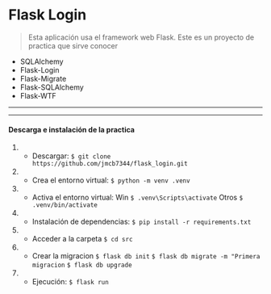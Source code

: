 # Flask Login
> Esta aplicación usa el framework web Flask.
Este es un proyecto de practica que sirve conocer
- SQLAlchemy
- Flask-Login
- Flask-Migrate
- Flask-SQLAlchemy
- Flask-WTF

------------

------------
#### Descarga e instalación de la practica
1. - Descargar: 
`$ git clone https://github.com/jmcb7344/flask_login.git`
2. - Crea el entorno virtual: 
`$ python -m venv .venv`
3. - Activa el entorno virtual: 
Win `$ .venv\Scripts\activate`
Otros `$ .venv/bin/activate`
4. - Instalación de dependencias: 
`$ pip install -r requirements.txt`
5. - Acceder a la carpeta
`$ cd src`
6. - Crear la migracion
`$ flask db init`
`$ flask db migrate -m "Primera migracion`
`$ flask db upgrade`
7. - Ejecución: 
`$ flask run`
